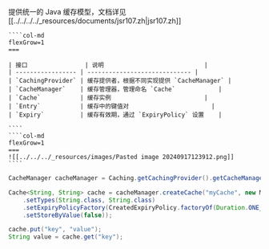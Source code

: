 提供统一的 Java 缓存模型，文档详见 [[../../../../_resources/documents/jsr107.zh|jsr107.zh]]

`````col
````col-md
flexGrow=1
===

| 接口                | 说明                            |
| ----------------- | ----------------------------- |
| `CachingProvider` | 缓存提供者，根据不同实现提供 `CacheManager` |
| `CacheManager`    | 缓存管理器，管理命名 `Cache`            |
| `Cache`           | 缓存实例                          |
| `Entry`           | 缓存中的键值对                       |
| `Expiry`          | 缓存有效期，通过 `ExpiryPolicy` 设置    |

````
````col-md
flexGrow=1
===
![[../../../_resources/images/Pasted image 20240917123912.png]]
````
`````

```java
CacheManager cacheManager = Caching.getCachingProvider().getCacheManager();

Cache<String, String> cache = cacheManager.createCache("myCache", new MutableConfiguration<>()
    .setTypes(String.class, String.class)
    .setExpiryPolicyFactory(CreatedExpiryPolicy.factoryOf(Duration.ONE_HOUR))
    .setStoreByValue(false));

cache.put("key", "value");
String value = cache.get("key");
```